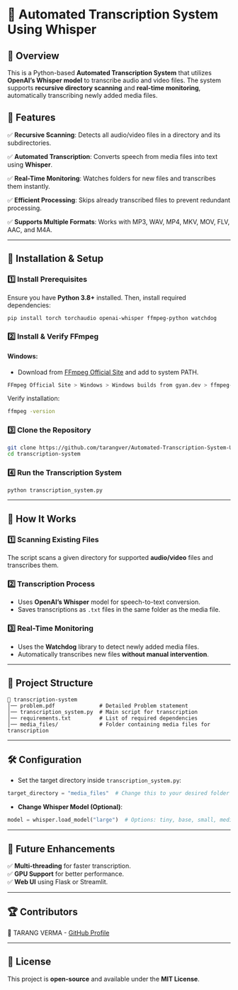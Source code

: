 # 📌 Automated Transcription System Using Whisper

## 📝 Overview

This is a Python-based **Automated Transcription System** that utilizes **OpenAI’s Whisper model** to transcribe audio and video files. The system supports **recursive directory scanning** and **real-time monitoring**, automatically transcribing newly added media files.

## 🎯 Features

✅ **Recursive Scanning**: Detects all audio/video files in a directory and its subdirectories. 

✅ **Automated Transcription**: Converts speech from media files into text using **Whisper**. 

✅ **Real-Time Monitoring**: Watches folders for new files and transcribes them instantly. 

✅ **Efficient Processing**: Skips already transcribed files to prevent redundant processing. 

✅ **Supports Multiple Formats**: Works with MP3, WAV, MP4, MKV, MOV, FLV, AAC, and M4A.

---

## 🚀 Installation & Setup

### **1️⃣ Install Prerequisites**

Ensure you have **Python 3.8+** installed. Then, install required dependencies:

```bash
pip install torch torchaudio openai-whisper ffmpeg-python watchdog
```

### **2️⃣ Install & Verify FFmpeg**

#### **Windows**:

- Download from [FFmpeg Official Site](https://ffmpeg.org/download.html) and add to system PATH.

```bash
FFmpeg Official Site > Windows > Windows builds from gyan.dev > ffmpeg-release-full.7z
```

Verify installation:

```bash
ffmpeg -version
```

### **3️⃣ Clone the Repository**

```bash
git clone https://github.com/tarangver/Automated-Transcription-System-Using-Whisper-Model/transcription-system.git
cd transcription-system
```

### **4️⃣ Run the Transcription System**

```bash
python transcription_system.py
```

---

## 🔧 How It Works

### **1️⃣ Scanning Existing Files**

The script scans a given directory for supported **audio/video** files and transcribes them.

### **2️⃣ Transcription Process**

- Uses **OpenAI’s Whisper** model for speech-to-text conversion.
- Saves transcriptions as `.txt` files in the same folder as the media file.

### **3️⃣ Real-Time Monitoring**

- Uses the **Watchdog** library to detect newly added media files.
- Automatically transcribes new files **without manual intervention**.

---

## 📂 Project Structure

```
📂 transcription-system
│── problem.pdf              # Detailed Problem statement
│── transcription_system.py  # Main script for transcription
│── requirements.txt         # List of required dependencies
│── media_files/             # Folder containing media files for transcription
```

---

## 🛠 Configuration

- Set the target directory inside `transcription_system.py`:

```python
target_directory = "media_files"  # Change this to your desired folder path
```

- **Change Whisper Model (Optional)**:

```python
model = whisper.load_model("large")  # Options: tiny, base, small, medium, large
```

---

## 🤖 Future Enhancements

✅ **Multi-threading** for faster transcription.\
✅ **GPU Support** for better performance.\
✅ **Web UI** using Flask or Streamlit.

---

## 🏆 Contributors

👤 TARANG VERMA - [GitHub Profile](https://github.com/tarangver)

---

## 📜 License

This project is **open-source** and available under the **MIT License**.

